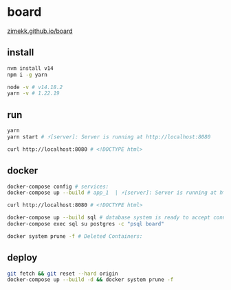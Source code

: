 # board

[zimekk.github.io/board](https://zimekk.github.io/board)

## install

```sh
nvm install v14
npm i -g yarn
```

```sh
node -v # v14.18.2
yarn -v # 1.22.19
```

## run

```sh
yarn
yarn start # ⚡️[server]: Server is running at http://localhost:8080
```

```sh
curl http://localhost:8080 # <!DOCTYPE html>
```

## docker

```sh
docker-compose config # services:
docker-compose up --build # app_1  | ⚡️[server]: Server is running at http://localhost:8080
```

```sh
curl http://localhost:8080 # <!DOCTYPE html>
```

```sh
docker-compose up --build sql # database system is ready to accept connections
docker-compose exec sql su postgres -c "psql board"
```

```sh
docker system prune -f # Deleted Containers:
```

## deploy

```sh
git fetch && git reset --hard origin
docker-compose up --build -d && docker system prune -f
```
